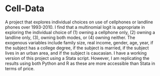 # Cell-Data
A project that explores individual choices on use of cellphones or landline phones over 1993-2010.  I find that a multinomial logit is appropriate in exploring the individual choice of (1) owning a cellphone only, (2) owning a landline only, (3), owning both modes, or (4) owning neither.  The exogenous variables include family size, real income, gender, age, year, if the subject has a college degree, if the subject is married, if the subject lives in an urban area, and if the subject is caucasian.  I have a working version of this project using a Stata script. However, I am replicating the results using both Python and R as these are more accessible than Stata in terms of price.      

